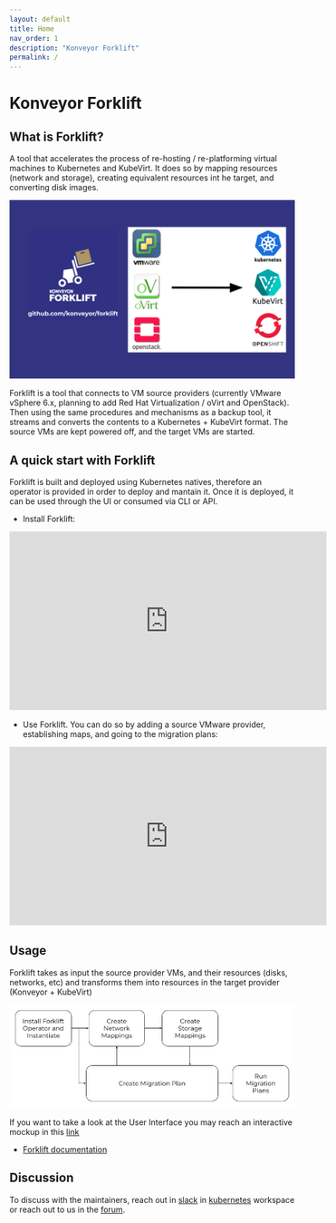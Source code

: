 ```yaml
---
layout: default
title: Home
nav_order: 1
description: "Konveyor Forklift"
permalink: /
---
```

# Konveyor Forklift

## What is Forklift?

A tool that accelerates the process of re-hosting / re-platforming virtual machines to Kubernetes and KubeVirt. It does so by mapping resources (network and storage), creating equivalent resources int he target, and converting disk images.

![forklift](assets/images/forklift.png)

Forklift is a tool that connects to VM source providers (currently VMware vSphere 6.x, planning to add Red Hat Virtualization / oVirt and OpenStack). Then using the same procedures and mechanisms as a backup tool, it streams and converts the contents to a Kubernetes + KubeVirt format. The source VMs are kept powered off, and the target VMs are started.

## A quick start with Forklift

Forklift is built and deployed using Kubernetes natives, therefore an operator is provided in order to deploy and mantain it.
Once it is deployed, it can be used through the UI or consumed via CLI or API. 

* Install Forklift:

<iframe width="560" height="315" src="https://www.youtube.com/embed/a1mXGbOHzs4" title="YouTube video player" frameborder="0" allow="accelerometer; autoplay; clipboard-write; encrypted-media; gyroscope; picture-in-picture" allowfullscreen></iframe>


* Use Forklift. You can do so by adding a source VMware provider, establishing maps, and going to the migration plans:

<iframe width="560" height="315" src="https://www.youtube.com/embed/mY4mw6negQ4" title="YouTube video player" frameborder="0" allow="accelerometer; autoplay; clipboard-write; encrypted-media; gyroscope; picture-in-picture" allowfullscreen></iframe>

## Usage

Forklift takes as input the source provider VMs, and their resources (disks, networks, etc) and transforms them into resources in the target provider (Konveyor + KubeVirt)

![Forklift-Usage](assets/images/usage.png)

If you want to take a look at the User Interface you may reach an interactive mockup in this [link](http://konveyor-forklift-ui-preview.surge.sh/)

* [Forklift documentation](https://forklift-docs.konveyor.io/)

## Discussion

To discuss with the maintainers, reach out in [slack](https://kubernetes.slack.com/archives/CR85S82A2) in [kubernetes](https://slack.k8s.io/) workspace or reach out to us in the [forum](https://groups.google.com/g/forklift-dev).


<!-- Google Tag Manager (noscript) -->
<noscript><iframe src="https://www.googletagmanager.com/ns.html?id=GTM-TKPDMS3"
height="0" width="0" style="display:none;visibility:hidden"></iframe></noscript>
<!-- End Google Tag Manager (noscript) -->

